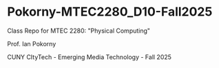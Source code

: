 # Pokorny-MTEC2280_D10-Fall2025       
Class Repo for MTEC 2280: "Physical Computing"      

Prof. Ian Pokorny       

CUNY CItyTech - Emerging Media Technology - Fall 2025       
 
